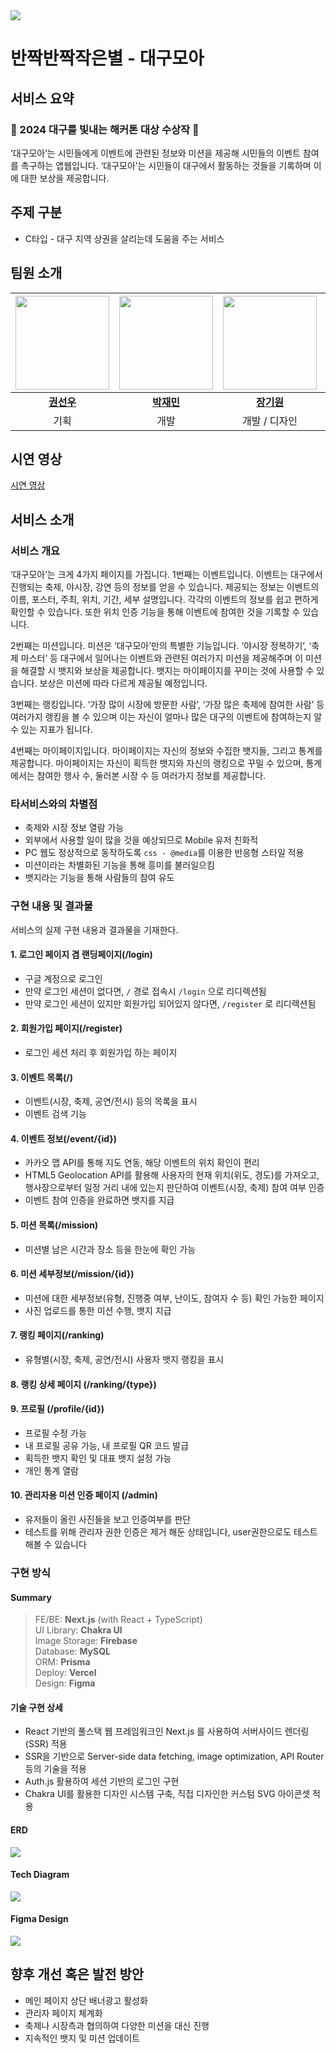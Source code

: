 <img src="./.readme/banner.png">

# 반짝반짝작은별 - 대구모아
## 서비스 요약

### 👑 2024 대구를 빛내는 해커톤 대상 수상작 👑
‘대구모아’는 시민들에게 이벤트에 관련된 정보와 미션을 제공해 시민들의 이벤트 참여를 촉구하는 앱웹입니다. ‘대구모아’는 시민들이 대구에서 활동하는 것들을 기록하며 이에 대한 보상을 제공합니다.

## 주제 구분

- C타입 - 대구 지역 상권을 살리는데 도움을 주는 서비스

## 팀원 소개

| [<img src="https://github.com/ahapwhs0414.png" width="150">](https://github.com/ahapwhs0414) | [<img src="https://github.com/jamie2779.png" width="150">](https://github.com/jamie2779) | [<img src="https://github.com/whitedev7773.png" width="150">](https://github.com/whitedev7773) | [<img src="https://github.com/ArpaAP.png" width="150">](https://github.com/ArpaAP) |
| :------------------------------------------------------------------------------------------: | :--------------------------------------------------------------------------------------: | :--------------------------------------------------------------------------------------------: | :--------------------------------------------------------------------------------: |
|                         **[권선우](https://github.com/ahapwhs0414)**                         |                        **[박재민](https://github.com/jamie2779)**                        |                         **[장기원](https://github.com/whitedev7773)**                          |                      **[황부연](https://github.com/ArpaAP)**                       |
|                                             기획                                             |                                           개발                                           |                                         개발 / 디자인                                          |                                        개발                                        |

## 시연 영상

[시연 영상](https://youtu.be/xAUrgVyzRCw)

## 서비스 소개

### 서비스 개요

‘대구모아’는 크게 4가지 페이지를 가집니다. 1번째는 이벤트입니다. 이벤트는 대구에서 진행되는 축제, 야시장, 강연 등의 정보를 얻을 수 있습니다. 제공되는 정보는 이벤트의 이름, 포스터, 주최, 위치, 기간, 세부 설명입니다. 각각의 이벤트의 정보를 쉽고 편하게 확인할 수 있습니다. 또한 위치 인증 기능을 통해 이벤트에 참여한 것을 기록할 수 있습니다.

2번째는 미션입니다. 미션은 ‘대구모아’만의 특별한 기능입니다. ‘야시장 정복하기’, ‘축제 마스터’ 등 대구에서 일어나는 이벤트와 관련된 여러가지 미션을 제공해주며 이 미션을 해결할 시 뱃지와 보상을 제공합니다. 뱃지는 마이페이지를 꾸미는 것에 사용할 수 있습니다. 보상은 미션에 따라 다르게 제공될 예정입니다.

3번째는 랭킹입니다. ‘가장 많이 시장에 방문한 사람’, ‘가장 많은 축제에 참여한 사람’ 등 여러가지 랭킹을 볼 수 있으며 이는 자신이 얼마나 많은 대구의 이벤트에 참여하는지 알 수 있는 지표가 됩니다.

4번째는 마이페이지입니다. 마이페이지는 자신의 정보와 수집한 뱃지들, 그리고 통계를 제공합니다. 마이페이지는 자신이 획득한 뱃지와 자신의 랭킹으로 꾸밀 수 있으며, 통계에서는 참여한 행사 수, 둘러본 시장 수 등 여러가지 정보를 제공합니다.

### 타서비스와의 차별점

- 축제와 시장 정보 열람 가능
- 외부에서 사용할 일이 많을 것을 예상되므로 Mobile 유저 친화적
- PC 웹도 정상적으로 동작하도록 `css - @media`를 이용한 반응형 스타일 적용
- 미션이라는 차별화된 기능을 통해 흥미를 불러일으킴
- 뱃지라는 기능을 통해 사람들의 참여 유도

### 구현 내용 및 결과물

서비스의 실제 구현 내용과 결과물을 기재한다.

#### 1. 로그인 페이지 겸 랜딩페이지(/login)

- 구글 계정으로 로그인
- 만약 로그인 세션이 없다면, `/` 경로 접속시 `/login` 으로 리디렉션됨
- 만약 로그인 세션이 있지만 회원가입 되어있지 않다면, `/register` 로 리디렉션됨

#### 2. 회원가입 페이지(/register)

- 로그인 세션 처리 후 회원가입 하는 페이지

#### 3. 이벤트 목록(/)

- 이벤트(시장, 축제, 공연/전시) 등의 목록을 표시
- 이벤트 검색 기능

#### 4. 이벤트 정보(/event/{id})

- 카카오 맵 API를 통해 지도 연동, 해당 이벤트의 위치 확인이 편리
- HTML5 Geolocation API를 활용해 사용자의 현재 위치(위도, 경도)를 가져오고, 행사장으로부터 일정 거리 내에 있는지 판단하여 이벤트(시장, 축제) 참여 여부 인증
- 이벤트 참여 인증을 완료하면 뱃지를 지급

#### 5. 미션 목록(/mission)

- 미션별 남은 시간과 장소 등을 한눈에 확인 가능

#### 6. 미션 세부정보(/mission/{id})

- 미션에 대한 세부정보(유형, 진행중 여부, 난이도, 참여자 수 등) 확인 가능한 페이지
- 사진 업로드를 통한 미션 수행, 뱃지 지급

#### 7. 랭킹 페이지(/ranking)

- 유형별(시장, 축제, 공연/전시) 사용자 뱃지 랭킹을 표시

#### 8. 랭킹 상세 페이지 (/ranking/{type})

#### 9. 프로필 (/profile/{id})

- 프로필 수정 가능
- 내 프로필 공유 가능, 내 프로필 QR 코드 발급
- 획득한 뱃지 확인 및 대표 뱃지 설정 가능
- 개인 통계 열람

#### 10. 관리자용 미션 인증 페이지 (/admin)

- 유저들이 올린 사진들을 보고 인증여부를 판단
- 테스트를 위해 관리자 권한 인증은 제거 해둔 상태입니다, user권한으로도 테스트 해볼 수 있습니다

### 구현 방식

#### Summary

> FE/BE: **Next.js** (with React + TypeScript)  
> UI Library: **Chakra UI**  
> Image Storage: **Firebase**  
> Database: **MySQL**  
> ORM: **Prisma**  
> Deploy: **Vercel**  
> Design: **Figma**

#### 기술 구현 상세

- React 기반의 풀스택 웹 프레임워크인 Next.js 를 사용하여 서버사이드 렌더링(SSR) 적용
- SSR을 기반으로 Server-side data fetching, image optimization, API Router 등의 기술을 적용
- Auth.js 활용하여 세션 기반의 로그인 구현
- Chakra UI를 활용한 디자인 시스템 구축, 직접 디자인한 커스텀 SVG 아이콘셋 적용

#### ERD

<img src="./.readme/erd.png">

<br/>

#### Tech Diagram

<img src="./.readme/architecture.png">

<br/>

#### Figma Design

<img src="./.readme/figma.png">

## 향후 개선 혹은 발전 방안

- 메인 페이지 상단 배너광고 활성화
- 관리자 페이지 체계화
- 축제나 시장측과 협의하여 다양한 미션을 대신 진행
- 지속적인 뱃지 및 미션 업데이트
